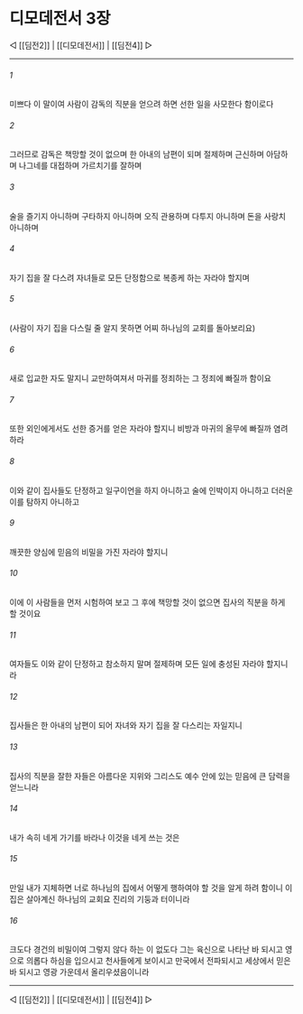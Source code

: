 # 디모데전서 3장

◁ [[딤전2]] | [[디모데전서]] | [[딤전4]] ▷
***

###### 1
미쁘다 이 말이여 사람이 감독의 직분을 얻으려 하면 선한 일을 사모한다 함이로다

###### 2
그러므로 감독은 책망할 것이 없으며 한 아내의 남편이 되며 절제하며 근신하며 아담하며 나그네를 대접하며 가르치기를 잘하며

###### 3
술을 즐기지 아니하며 구타하지 아니하며 오직 관용하며 다투지 아니하며 돈을 사랑치 아니하며

###### 4
자기 집을 잘 다스려 자녀들로 모든 단정함으로 복종케 하는 자라야 할지며

###### 5
(사람이 자기 집을 다스릴 줄 알지 못하면 어찌 하나님의 교회를 돌아보리요)

###### 6
새로 입교한 자도 말지니 교만하여져서 마귀를 정죄하는 그 정죄에 빠질까 함이요

###### 7
또한 외인에게서도 선한 증거를 얻은 자라야 할지니 비방과 마귀의 올무에 빠질까 염려하라

###### 8
이와 같이 집사들도 단정하고 일구이언을 하지 아니하고 술에 인박이지 아니하고 더러운 이를 탐하지 아니하고

###### 9
깨끗한 양심에 믿음의 비밀을 가진 자라야 할지니

###### 10
이에 이 사람들을 먼저 시험하여 보고 그 후에 책망할 것이 없으면 집사의 직분을 하게 할 것이요

###### 11
여자들도 이와 같이 단정하고 참소하지 말며 절제하며 모든 일에 충성된 자라야 할지니라

###### 12
집사들은 한 아내의 남편이 되어 자녀와 자기 집을 잘 다스리는 자일지니

###### 13
집사의 직분을 잘한 자들은 아름다운 지위와 그리스도 예수 안에 있는 믿음에 큰 담력을 얻느니라

###### 14
내가 속히 네게 가기를 바라나 이것을 네게 쓰는 것은

###### 15
만일 내가 지체하면 너로 하나님의 집에서 어떻게 행하여야 할 것을 알게 하려 함이니 이 집은 살아계신 하나님의 교회요 진리의 기둥과 터이니라

###### 16
크도다 경건의 비밀이여 그렇지 않다 하는 이 없도다 그는 육신으로 나타난 바 되시고 영으로 의롭다 하심을 입으시고 천사들에게 보이시고 만국에서 전파되시고 세상에서 믿은 바 되시고 영광 가운데서 올리우셨음이니라

***
◁ [[딤전2]] | [[디모데전서]] | [[딤전4]] ▷